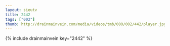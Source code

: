 ```yaml
--- 
layout: sieutv
title: 2442
tags: ["002"]
thumb: http://drainmainvein.com/media/videos/tmb/000/002/442/player.jpg
---
```

{% include drainmainvein key="2442" %} 
